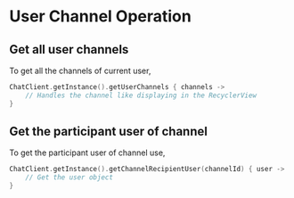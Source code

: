 # User Channel Operation

## Get all user channels

To get all the channels of current user,

```kotlin
ChatClient.getInstance().getUserChannels { channels ->
    // Handles the channel like displaying in the RecyclerView
}
```

## Get the participant user of channel

To get the participant user of channel use,

```kotlin
ChatClient.getInstance().getChannelRecipientUser(channelId) { user ->
    // Get the user object
}
```
